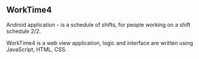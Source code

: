 ## **WorkTime4**

Android application - is a schedule of shifts, for people working on a shift schedule 2/2.

WorkTime4 is a web view application, logic and interface are written using JavaScript, HTML, CSS.